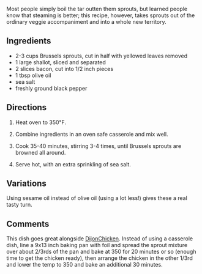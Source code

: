 <div id="wikitext">

Most people simply boil the tar outten them sprouts, but learned people
know that steaming is better; this recipe, however, takes sprouts out of
the ordinary veggie accompaniment and into a whole new territory.

<span id="ingredients"></span>

Ingredients
-----------

-   2-3 cups Brussels sprouts, cut in half with yellowed leaves removed
-   1 large shallot, sliced and separated
-   2 slices bacon, cut into 1/2 inch pieces
-   1 tbsp olive oil
-   sea salt
-   freshly ground black pepper

<span id="directions"></span>

Directions
----------

<div class="vspace">

</div>

1.  Heat oven to 350℉.
    <div class="vspace">

    </div>

2.  Combine ingredients in an oven safe casserole and mix well.
    <div class="vspace">

    </div>

3.  Cook 35-40 minutes, stirring 3-4 times, until Brussels sprouts are
    browned all around.
    <div class="vspace">

    </div>

4.  Serve hot, with an extra sprinkling of sea salt.

<span id="variations"></span>

Variations
----------

Using sesame oil instead of olive oil (using a lot less!) gives these a
real tasty turn.

<span id="comments"></span>

Comments
--------

This dish goes great alongside <span
class="wikiword">[DijonChicken](http://wiki.tamouse.org?n=Recipes.DijonChicken?action=print)</span>.
Instead of using a casserole dish, line a 9x13 inch baking pan with foil
and spread the sprout mixture over about 2/3rds of the pan and bake at
350 for 20 minutes or so (enough time to get the chicken ready), then
arrange the chicken in the other 1/3rd and lower the temp to 350 and
bake an additional 30 minutes.

<div class="vspace">

</div>

</div>
